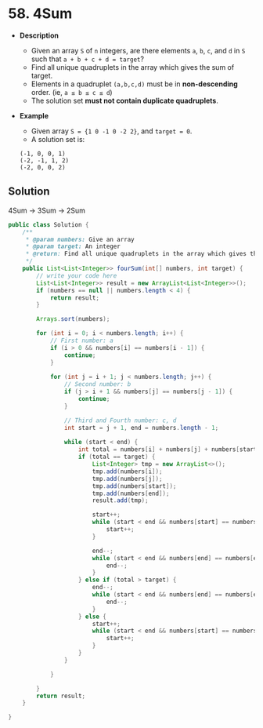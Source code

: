 # 58. 4Sum

- **Description**
    - Given an array `S` of `n` integers, are there elements `a`, `b`, `c`, and `d` in `S` such that `a + b + c + d = target`?
    - Find all unique quadruplets in the array which gives the sum of target.
    - Elements in a quadruplet `(a,b,c,d)` must be in **non-descending** order. (ie, `a ≤ b ≤ c ≤ d`)
    - The solution set **must not contain duplicate quadruplets**.
- **Example**
    - Given array `S = {1 0 -1 0 -2 2}`, and `target = 0`.
    - A solution set is:

    ```
    (-1, 0, 0, 1)
    (-2, -1, 1, 2)
    (-2, 0, 0, 2)
    ```


## Solution

4Sum -> 3Sum -> 2Sum

```java
public class Solution {
    /**
     * @param numbers: Give an array
     * @param target: An integer
     * @return: Find all unique quadruplets in the array which gives the sum of zero
     */
    public List<List<Integer>> fourSum(int[] numbers, int target) {
        // write your code here
        List<List<Integer>> result = new ArrayList<List<Integer>>();
        if (numbers == null || numbers.length < 4) {
            return result;
        }

        Arrays.sort(numbers);

        for (int i = 0; i < numbers.length; i++) {
            // First number: a
            if (i > 0 && numbers[i] == numbers[i - 1]) {
                continue;
            }
            
            for (int j = i + 1; j < numbers.length; j++) {
                // Second number: b
                if (j > i + 1 && numbers[j] == numbers[j - 1]) {
                    continue;
                }

                // Third and Fourth number: c, d
                int start = j + 1, end = numbers.length - 1;
                
                while (start < end) {
                    int total = numbers[i] + numbers[j] + numbers[start] + numbers[end];
                    if (total == target) {
                        List<Integer> tmp = new ArrayList<>();
                        tmp.add(numbers[i]);
                        tmp.add(numbers[j]);
                        tmp.add(numbers[start]);
                        tmp.add(numbers[end]);
                        result.add(tmp);

                        start++;
                        while (start < end && numbers[start] == numbers[start - 1]) {
							start++;
						}

						end--;
						while (start < end && numbers[end] == numbers[end + 1]) {
							end--;
						}
                    } else if (total > target) {
                        end--;
						while (start < end && numbers[end] == numbers[end + 1]) {
							end--;
						}
                    } else {
                        start++;
                        while (start < end && numbers[start] == numbers[start - 1]) {
							start++;
						}
                    }
                }

            }

        }
        return result;
    }

}
```